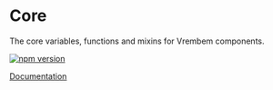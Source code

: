 # Core

The core variables, functions and mixins for Vrembem components.

[![npm version](https://img.shields.io/npm/v/%40vrembem%2Fcore.svg)](https://www.npmjs.com/package/%40vrembem%2Fcore)

[Documentation](https://vrembem.com/packages/core)
